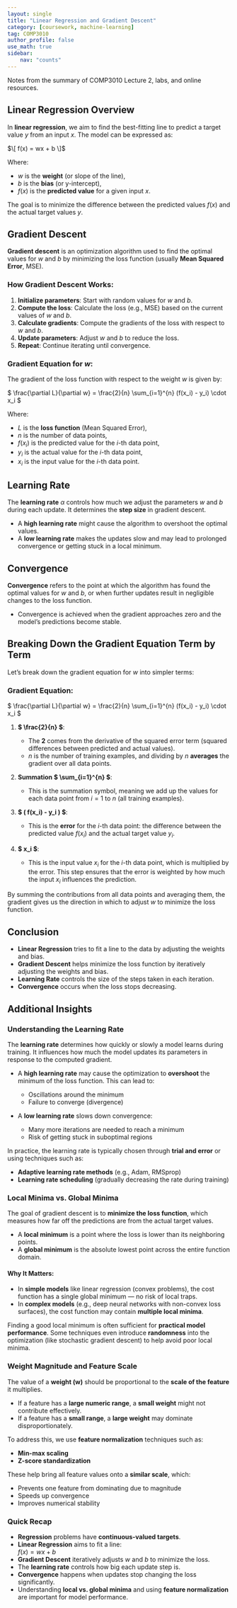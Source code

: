 ```yaml
---
layout: single
title: "Linear Regression and Gradient Descent"
category: [coursework, machine-learning]
tag: COMP3010
author_profile: false
use_math: true
sidebar:
    nav: "counts"
---
```


Notes from the summary of COMP3010 Lecture 2, labs, and online resources.

## Linear Regression Overview
In **linear regression**, we aim to find the best-fitting line to predict a target value $y$ from an input $x$. The model can be expressed as:

$\[ f(x) = wx + b \]$

Where:
- $w$ is the **weight** (or slope of the line),
- $b$ is the **bias** (or y-intercept),
- $f(x)$ is the **predicted value** for a given input $x$.

The goal is to minimize the difference between the predicted values $f(x)$ and the actual target values $y$.

## Gradient Descent
**Gradient descent** is an optimization algorithm used to find the optimal values for $w$ and $b$ by minimizing the loss function (usually **Mean Squared Error**, MSE).

### How Gradient Descent Works:
1. **Initialize parameters**: Start with random values for $w$ and $b$.
2. **Compute the loss**: Calculate the loss (e.g., MSE) based on the current values of $w$ and $b$.
3. **Calculate gradients**: Compute the gradients of the loss with respect to $w$ and $b$.
4. **Update parameters**: Adjust $w$ and $b$ to reduce the loss.
5. **Repeat**: Continue iterating until convergence.

### Gradient Equation for $w$:
The gradient of the loss function with respect to the weight $w$ is given by:

$ \frac{\partial L}{\partial w} = \frac{2}{n} \sum_{i=1}^{n} (f(x_i) - y_i) \cdot x_i $

Where:
- $L$ is the **loss function** (Mean Squared Error),
- $n$ is the number of data points,
- $f(x_i)$ is the predicted value for the $i$-th data point,
- $y_i$ is the actual value for the $i$-th data point,
- $x_i$ is the input value for the $i$-th data point.

## Learning Rate
The **learning rate** $\alpha$ controls how much we adjust the parameters $w$ and $b$ during each update. It determines the **step size** in gradient descent.

- A **high learning rate** might cause the algorithm to overshoot the optimal values.
- A **low learning rate** makes the updates slow and may lead to prolonged convergence or getting stuck in a local minimum.

## Convergence
**Convergence** refers to the point at which the algorithm has found the optimal values for $w$ and $b$, or when further updates result in negligible changes to the loss function.

- Convergence is achieved when the gradient approaches zero and the model’s predictions become stable.

## Breaking Down the Gradient Equation Term by Term
Let’s break down the gradient equation for $w$ into simpler terms:

### Gradient Equation:

$
\frac{\partial L}{\partial w} = \frac{2}{n} \sum_{i=1}^{n} (f(x_i) - y_i) \cdot x_i
$

1. **$ \frac{2}{n} $**:
   - The **2** comes from the derivative of the squared error term (squared differences between predicted and actual values).
   - $n$ is the number of training examples, and dividing by $n$ **averages** the gradient over all data points.

2. **Summation $ \sum_{i=1}^{n} $**:
   - This is the summation symbol, meaning we add up the values for each data point from $i = 1$ to $n$ (all training examples).

3. **$ ( f(x_i) - y_i ) $**:
   - This is the **error** for the $i$-th data point: the difference between the predicted value $f(x_i)$ and the actual target value $y_i$.

4. **$ x_i $**:
   - This is the input value $x_i$ for the $i$-th data point, which is multiplied by the error. This step ensures that the error is weighted by how much the input $x_i$ influences the prediction.

By summing the contributions from all data points and averaging them, the gradient gives us the direction in which to adjust $w$ to minimize the loss function.

## Conclusion
- **Linear Regression** tries to fit a line to the data by adjusting the weights and bias.
- **Gradient Descent** helps minimize the loss function by iteratively adjusting the weights and bias.
- **Learning Rate** controls the size of the steps taken in each iteration.
- **Convergence** occurs when the loss stops decreasing.

## Additional Insights

### Understanding the Learning Rate

The **learning rate** determines how quickly or slowly a model learns during training. It influences how much the model updates its parameters in response to the computed gradient.

- A **high learning rate** may cause the optimization to **overshoot** the minimum of the loss function. This can lead to:
  - Oscillations around the minimum
  - Failure to converge (divergence)

- A **low learning rate** slows down convergence:
  - Many more iterations are needed to reach a minimum
  - Risk of getting stuck in suboptimal regions

In practice, the learning rate is typically chosen through **trial and error** or using techniques such as:
- **Adaptive learning rate methods** (e.g., Adam, RMSprop)
- **Learning rate scheduling** (gradually decreasing the rate during training)

### Local Minima vs. Global Minima

The goal of gradient descent is to **minimize the loss function**, which measures how far off the predictions are from the actual target values.

- A **local minimum** is a point where the loss is lower than its neighboring points.
- A **global minimum** is the absolute lowest point across the entire function domain.

#### Why It Matters:
- In **simple models** like linear regression (convex problems), the cost function has a single global minimum — no risk of local traps.
- In **complex models** (e.g., deep neural networks with non-convex loss surfaces), the cost function may contain **multiple local minima**.

Finding a good local minimum is often sufficient for **practical model performance**. Some techniques even introduce **randomness** into the optimization (like stochastic gradient descent) to help avoid poor local minima.

### Weight Magnitude and Feature Scale

The value of a **weight (w)** should be proportional to the **scale of the feature** it multiplies.

- If a feature has a **large numeric range**, a **small weight** might not contribute effectively.
- If a feature has a **small range**, a **large weight** may dominate disproportionately.

To address this, we use **feature normalization** techniques such as:
- **Min-max scaling**
- **Z-score standardization**

These help bring all feature values onto a **similar scale**, which:
- Prevents one feature from dominating due to magnitude
- Speeds up convergence
- Improves numerical stability

### Quick Recap

- **Regression** problems have **continuous-valued targets**.
- **Linear Regression** aims to fit a line:  
  $\displaystyle f(x) = wx + b$
- **Gradient Descent** iteratively adjusts $w$ and $b$ to minimize the loss.
- The **learning rate** controls how big each update step is.
- **Convergence** happens when updates stop changing the loss significantly.
- Understanding **local vs. global minima** and using **feature normalization** are important for model performance.
